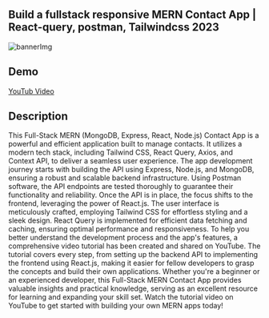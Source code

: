 ## Build a fullstack responsive MERN Contact App | React-query, postman, Tailwindcss 2023

<img src="https://res.cloudinary.com/ghazni/image/upload/v1685702752/portfolio_5_d9dhe4.png" alt="bannerImg"/>

## Demo 
[YouTub Video](https://youtu.be/H-TG0jN81Zg)

## Description
This Full-Stack MERN (MongoDB, Express, React, Node.js) Contact App is a powerful and efficient application built to manage contacts. It utilizes a modern tech stack, including Tailwind CSS, React Query, Axios, and Context API, to deliver a seamless user experience.
The app development journey starts with building the API using Express, Node.js, and MongoDB, ensuring a robust and scalable backend infrastructure. Using Postman software, the API endpoints are tested thoroughly to guarantee their functionality and reliability.
Once the API is in place, the focus shifts to the frontend, leveraging the power of React.js. The user interface is meticulously crafted, employing Tailwind CSS for effortless styling and a sleek design. React Query is implemented for efficient data fetching and caching, ensuring optimal performance and responsiveness.
To help you better understand the development process and the app's features, a comprehensive video tutorial has been created and shared on YouTube. The tutorial covers every step, from setting up the backend API to implementing the frontend using React.js, making it easier for fellow developers to grasp the concepts and build their own applications.
Whether you're a beginner or an experienced developer, this Full-Stack MERN Contact App provides valuable insights and practical knowledge, serving as an excellent resource for learning and expanding your skill set.
Watch the tutorial video on YouTube to get started with building your own MERN apps today!
